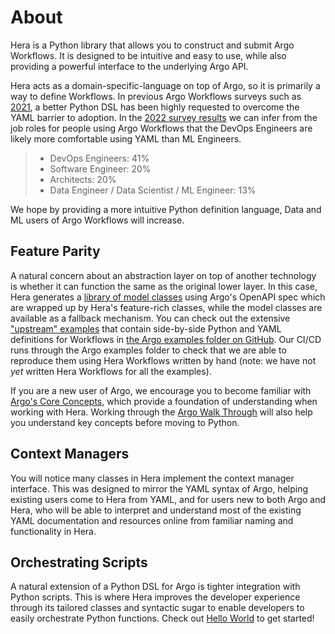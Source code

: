 # About

Hera is a Python library that allows you to construct and submit Argo Workflows. It is designed to be intuitive and easy
to use, while also providing a powerful interface to the underlying Argo API.

Hera acts as a domain-specific-language on top of Argo, so it is primarily a way to define Workflows. In previous Argo
Workflows surveys such as [2021](https://blog.argoproj.io/argo-workflows-2021-survey-results-d6fa890030ee), a better
Python DSL has been highly requested to overcome the YAML barrier to adoption. In the
[2022 survey results](https://blog.argoproj.io/cncf-argo-project-2022-user-survey-results-f9caf46df7fd#:~:text=Job%20Roles%20%26%20Use%20Cases)
we can infer from the job roles for people using Argo Workflows that the DevOps Engineers are likely more comfortable
using YAML than ML Engineers.

> * DevOps Engineers: 41%
> * Software Engineer: 20%
> * Architects: 20%
> * Data Engineer / Data Scientist / ML Engineer: 13%

We hope by providing a more intuitive Python definition language, Data and ML users of Argo Workflows will increase.

## Feature Parity

A natural concern about an abstraction layer on top of another technology is whether it can function the same as the
original lower layer. In this case, Hera generates a [library of model classes](../../api/workflows/models.md) using
Argo's OpenAPI spec which are wrapped up by Hera's feature-rich classes, while the model classes are available as a
fallback mechanism. You can check out the extensive
["upstream" examples](../../examples/workflows/upstream/dag_diamond.md) that contain side-by-side Python and YAML
definitions for Workflows in
[the Argo examples folder on GitHub](https://github.com/argoproj/argo-workflows/tree/master/examples). Our CI/CD runs
through the Argo examples folder to check that we are able to reproduce them using Hera Workflows written by hand (note:
we have not _yet_ written Hera Workflows for all the examples).

If you are a new user of Argo, we encourage you to become familiar with
[Argo's Core Concepts](https://argoproj.github.io/argo-workflows/workflow-concepts/), which provide a foundation of
understanding when working with Hera. Working through the
[Argo Walk Through](https://argoproj.github.io/argo-workflows/walk-through/) will also help you understand key concepts
before moving to Python.

## Context Managers

You will notice many classes in Hera implement the context manager interface. This was designed to mirror the YAML
syntax of Argo, helping existing users come to Hera from YAML, and for users new to both Argo and Hera, who will be able
to interpret and understand most of the existing YAML documentation and resources online from familiar naming and
functionality in Hera.

## Orchestrating Scripts

A natural extension of a Python DSL for Argo is tighter integration with Python scripts. This is where Hera improves the
developer experience through its tailored classes and syntactic sugar to enable developers to easily orchestrate Python
functions. Check out [Hello World](hello-world.md) to get started!
